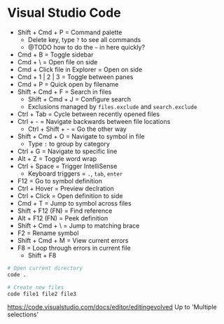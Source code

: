Visual Studio Code 
==================

* Shift + Cmd + P = Command palette
    * Delete key, type `?` to see all commands
    * @TODO how to do the `~` in here quickly?
* Cmd + B = Toggle sidebar
* Cmd + \ = Open file on side
* Cmd + Click file in Explorer = Open on side
* Cmd + 1 | 2 | 3 = Toggle between panes
* Cmd + P = Quick open by filename
* Shift + Cmd + F = Search in files
    * Shift + Cmd + J = Configure search
    * Exclusions managed by `files.exclude` and `search.exclude`
* Ctrl + Tab = Cycle between recently opened files
* Ctrl + - = Navigate backwards between file locations
    * Ctrl + Shift + - = Go the other way
* Shift + Cmd + O = Navigate to symbol in file
    * Type `:` to group by category
* Ctrl + G = Navigate to specific line
* Alt + Z = Toggle word wrap
* Ctrl + Space = Trigger IntelliSense
    * Keyboard triggers = `.`, `tab`, `enter`
* F12 = Go to symbol definition
* Ctrl + Hover = Preview declration
* Ctrl + Click = Open definition to side
* Cmd + T = Jump to symbol across files
* Shift + F12 (FN) = Find reference
* Alt + F12 (FN) = Peek definition
* Shift + Cmd + \ = Jump to matching brace
* F2 = Rename symbol
* Shift + Cmd + M = View current errors
* F8 = Loop through errors in current file
    * Shift + F8

```bash
# Open current directory
code .

# Create new files
code file1 file2 file3
```

https://code.visualstudio.com/docs/editor/editingevolved
Up to 'Multiple selections'
